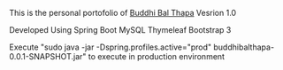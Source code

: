 This is the personal portofolio of <a href="budthapa.pro">Buddhi Bal Thapa</a> 
Vesrion 1.0

Developed Using 
Spring Boot
MySQL
Thymeleaf
Bootstrap 3

Execute "sudo java -jar -Dspring.profiles.active="prod" buddhibalthapa-0.0.1-SNAPSHOT.jar" to execute in production environment

